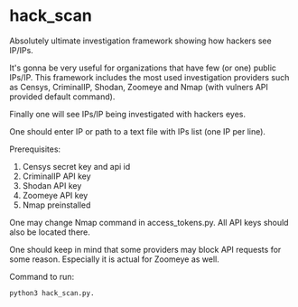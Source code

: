 # hack_scan
Absolutely ultimate investigation framework showing how hackers see IP/IPs.

It's gonna be very useful for organizations that have few (or one) public IPs/IP. This framework includes the most used investigation providers such as Censys, CriminalIP, Shodan, Zoomeye and Nmap (with vulners API provided default command).

Finally one will see IPs/IP being investigated with hackers eyes.

One should enter IP or path to a text file with IPs list (one IP per line).

Prerequisites:
1. Censys secret key and api id
2. CriminalIP API key
3. Shodan API key
4. Zoomeye API key
5. Nmap preinstalled

One may change Nmap command in access_tokens.py. All API keys should also be located there.

One should keep in mind that some providers may block API requests for some reason. Especially it is actual for Zoomeye as well.

Command to run:
```
python3 hack_scan.py.
